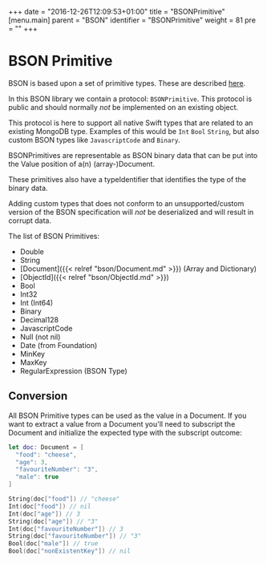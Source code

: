 +++
date = "2016-12-26T12:09:53+01:00"
title = "BSONPrimitive"
[menu.main]
  parent = "BSON"
  identifier = "BSONPrimitive"
  weight = 81
  pre = "<i class='fa'></i>"
+++

# BSON Primitive

BSON is based upon a set of primitive types. These are described [here](http://bsonspec.org/spec.html).

In this BSON library we contain a protocol: `BSONPrimitive`. This protocol is public and should normally *not* be implemented on an existing object.

This protocol is here to support all native Swift types that are related to an existing MongoDB type. Examples of this would be `Int` `Bool` `String`, but also custom BSON types like `JavascriptCode` and `Binary`.

BSONPrimitives are representable as BSON binary data that can be put into the Value position of a(n) (array-)Document.

These primitives also have a typeIdentifier that identifies the type of the binary data.

Adding custom types that does not conform to an unsupported/custom version of the BSON specification will *not* be deserialized and will result in corrupt data.

The list of BSON Primitives:

- Double
- String
- [Document]({{< relref "bson/Document.md" >}}) (Array and Dictionary)
- [ObjectId]({{< relref "bson/ObjectId.md" >}})
- Bool
- Int32
- Int (Int64)
- Binary
- Decimal128
- JavascriptCode
- Null (not nil)
- Date (from Foundation)
- MinKey
- MaxKey
- RegularExpression (BSON Type)

## Conversion

All BSON Primitive types can be used as the value in a Document. If you want to extract a value from a Document you'll need to subscript the Document and initialize the expected type with the subscript outcome:

```swift
let doc: Document = [
  "food": "cheese",
  "age": 3,
  "favouriteNumber": "3",
  "male": true
]

String(doc["food"]) // "cheese"
Int(doc["food"]) // nil
Int(doc["age"]) // 3
String(doc["age"]) // "3"
Int(doc["favouriteNumber"]) // 3
String(doc["favouriteNumber"]) // "3"
Bool(doc["male"]) // true
Bool(doc["nonExistentKey"]) // nil
```
